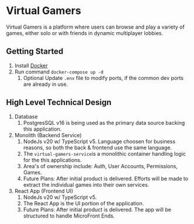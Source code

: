 # Virtual Gamers

Virtual Gamers is a platform where users can browse and play a variety of games, either solo or with friends in dynamic multiplayer lobbies.

## Getting Started

1. Install [Docker](https://www.docker.com)
2. Run command `docker-compose up -d`
    1. Optional Update `.env` file to modify ports, if the common dev ports are already in use.

## High Level Technical Design

1. Database
    1. PostgresSQL v16 is being used as the primary data source backing this application.
2. Monolith (Backend Service)
    1. NodeJs v20 w/ TypeScript v5. Language choosen for business reasons, so both the back & frontend use the same language.
    1. The `virtual-gamers-service`is a monolithic container handling logic for the this applications.
    3. Area's of ownership include: Auth, User Accounts, Permissions, Games.
    4. Future Plans: After initial product is delivered. Efforts will be made to extract the individual games into their own services.
3. React App (Frontend UI)
    1. NodeJs v20 w/ TypeScript v5.
    1. The React App is the UI portion of the application.
    1. Future Plans: After initial product is delivered. The app will be structured to handle MicroFront Ends.
